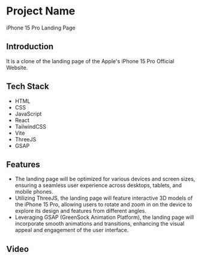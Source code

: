 # Project Name
iPhone 15 Pro Landing Page


## Introduction
It is a clone of the landing page of the Apple's iPhone 15 Pro Official Website. 


## Tech Stack
- HTML
- CSS
- JavaScript
- React
- TailwindCSS
- Vite
- ThreeJS
- GSAP


## Features
- The landing page will be optimized for various devices and screen sizes, ensuring a seamless user experience across desktops, tablets, and mobile phones.
- Utilizing ThreeJS, the landing page will feature interactive 3D models of the iPhone 15 Pro, allowing users to rotate and zoom in on the device to explore its design and features from different angles.
- Leveraging GSAP (GreenSock Animation Platform), the landing page will incorporate smooth animations and transitions, enhancing the visual appeal and engagement of the user interface.


## Video

